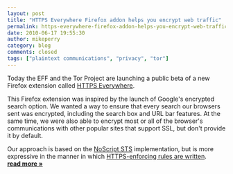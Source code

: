 ```yaml
---
layout: post
title: "HTTPS Everywhere Firefox addon helps you encrypt web traffic"
permalink: https-everywhere-firefox-addon-helps-you-encrypt-web-traffic
date: 2010-06-17 19:55:30
author: mikeperry
category: blog
comments: closed
tags: ["plaintext communications", "privacy", "tor"]
---
```


Today the EFF and the Tor Project are launching a public beta of a new Firefox extension called [HTTPS Everywhere](https://eff.org/https-everywhere/).

This Firefox extension was inspired by the launch of Google's encrypted search option. We wanted a way to ensure that every search our browsers sent was encrypted, including the search box and URL bar features. At the same time, we were also able to encrypt most or all of the browser's communications with other popular sites that support SSL, but don't provide it by default.

Our approach is based on the [NoScript STS](http://hackademix.net/2009/09/23/strict-transport-security-in-noscript/) implementation, but is more expressive in the manner in which [HTTPS-enforcing rules are written](https://www.eff.org/https-everywhere/rulesets). [**read more »**](https://blog.torproject.org/blog/https-everywhere-firefox-addon-helps-you-encrypt-web-traffic)
